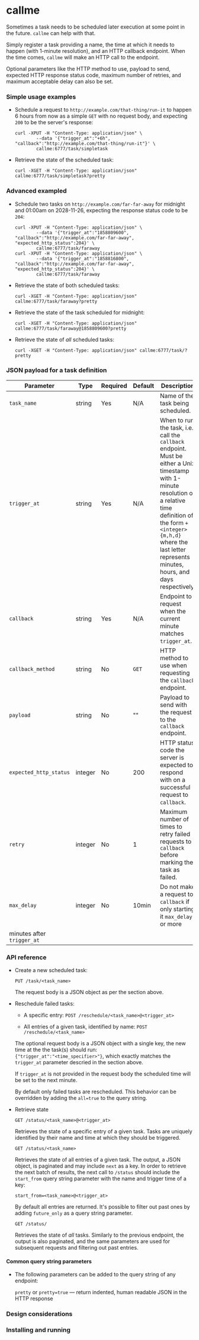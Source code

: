 # callme
Sometimes a task needs to be scheduled later execution at some point in the future.
`callme` can help with that.

Simply register a task providing a name, the time at which it needs to happen (with 1-minute resolution), and an HTTP 
callback endpoint. When the time comes, `callme` will make an HTTP call to the endpoint.

Optional parameters like the HTTP method to use, payload to send, expected HTTP response status code, maximum 
number of retries, and maximum acceptable delay can also be set.

### Simple usage examples
* Schedule a request to `http://example.com/that-thing/run-it` to happen 6 hours from now as a simple `GET` 
with no request body, and expecting `200` to be the server's response: 
  ```
  curl -XPUT -H "Content-Type: application/json" \
	      --data '{"trigger_at":"+6h", "callback":"http://example.com/that-thing/run-it"}' \
	      callme:6777/task/simpletask
  ```

* Retrieve the state of the scheduled task:
  ```
  curl -XGET -H "Content-Type: application/json" callme:6777/task/simpletask?pretty
  ```

### Advanced exampled
* Schedule two tasks on `http://example.com/far-far-away` for midnight and 01:00am on 2028-11-26, expecting the 
response status code to be `204`:
  ```
  curl -XPUT -H "Content-Type: application/json" \
	      --data '{"trigger_at":"1858809600", "callback":"http://example.com/far-far-away", "expected_http_status":204}' \
	      callme:6777/task/faraway
  curl -XPUT -H "Content-Type: application/json" \
	      --data '{"trigger_at":"1858816800", "callback":"http://example.com/far-far-away", "expected_http_status":204}' \
	      callme:6777/task/faraway
  ```

* Retrieve the state of both scheduled tasks:
  ```
  curl -XGET -H "Content-Type: application/json" callme:6777/task/faraway?pretty
  ```

* Retrieve the state of the task scheduled for midnight:
  ```
  curl -XGET -H "Content-Type: application/json" callme:6777/task/faraway@1858809600?pretty
  ```
  
* Retrieve the state of *all* scheduled tasks:
  ```
  curl -XGET -H "Content-Type: application/json" callme:6777/task/?pretty
  ```

### JSON payload for a task definition
| Parameter  | Type  | Required  | Default  | Description  |
|---|---|---|---|---|
| `task_name` | string  | Yes | N/A | Name of the task being scheduled. |
| `trigger_at` | string | Yes | N/A | When to run the task, i.e., call the `callback` endpoint. Must be either a Unix timestamp with 1-minute resolution or a relative time definition of the form `+<integer>{m,h,d}` where the last letter represents minutes, hours, and days respectively. |
| `callback` | string | Yes | N/A | Endpoint to request when the current minute matches `trigger_at`. |
| `callback_method` | string | No | `GET` | HTTP method to use when requesting the `callback` endpoint. |
| `payload` | string | No | "" | Payload to send with the request to the `callback` endpoint. |
| `expected_http_status` | integer | No | 200 | HTTP status code the server is expected to respond with on a successful request to `callback`. |
| `retry` | integer | No | 1 | Maximum number of times to retry failed requests to `callback` before marking the task as failed. |
| `max_delay` | integer | No | 10min | Do not make a request to `callback` if only starting it `max_delay` or more 
minutes after `trigger_at` |

### API reference
* Create a new scheduled task:

  `PUT /task/<task_name>`

  The request body is a JSON object as per the section above.
  
  
* Reschedule failed tasks:

  * A specific entry:
    `POST /reschedule/<task_name>@<trigger_at>`
  
  * All entries of a given task, identified by name:
     `POST /reschedule/<task_name>`
  
  The optional request body is a JSON object with a single key, the new time at the the task(s) should run:     
  `{"trigger_at":"<time_specifier>"}`, which exactly matches the `trigger_at` parameter descried in the section above.
  
  If `trigger_at` is not provided in the request body the scheduled time will be set to the next minute.
  
  By default only failed tasks are rescheduled. This behavior can be overridden by adding the `all=true` to the query 
  string. 

* Retrieve state

  `GET /status/<task_name>@<trigger_at>`
  
  Retrieves the state of a specific entry of a given task. Tasks are uniquely identified by their name and time at 
  which they should be triggered.
  
  `GET /status/<task_name>`
  
  Retrieves the state of all entries of a given task. The output, a JSON object, is paginated and may include `next` 
  as a key.
  In order to retrieve the next batch of results, the next call to `/status` should include the `start_from` query 
  string parameter with the name and trigger time of a key:
  
    `start_from=<task_name>@<trigger_at>`  
  
  By default all entries are returned. It's possible to filter out past ones by adding `future_only` as a query 
  string parameter.
  
  `GET /status/`
  
  Retrieves the state of *all* tasks. Similarly to the previous endpoint, the output is also paginated, and the same 
  parameters are used for subsequent requests and filtering out past entries.


#### Common query string parameters
* The following parameters can be added to the query string of any endpoint:

  `pretty` or `pretty=true` &mdash; return indented, human readable JSON in the HTTP response 


### Design considerations


### Installing and running
